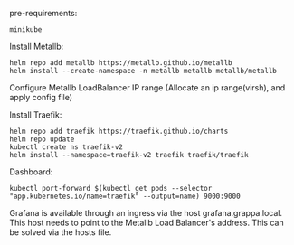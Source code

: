 pre-requirements:
```
minikube
```

Install Metallb:

```
helm repo add metallb https://metallb.github.io/metallb
helm install --create-namespace -n metallb metallb metallb/metallb
```
Configure Metallb LoadBalancer IP range (Allocate an ip range(virsh), and apply config file)

Install Traefik:
```
helm repo add traefik https://traefik.github.io/charts
helm repo update
kubectl create ns traefik-v2
helm install --namespace=traefik-v2 traefik traefik/traefik
```
Dashboard:
```
kubectl port-forward $(kubectl get pods --selector "app.kubernetes.io/name=traefik" --output=name) 9000:9000
```

Grafana is available through an ingress via the host grafana.grappa.local. This host needs to point to the Metallb Load Balancer's address. This can be solved via the hosts file.
